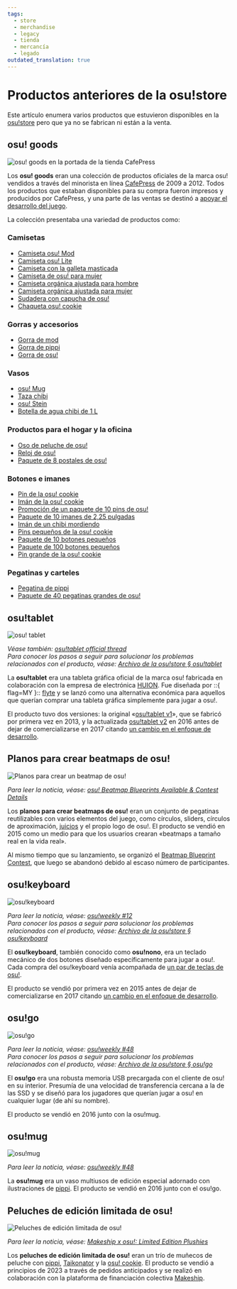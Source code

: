 ```yaml
---
tags:
  - store
  - merchandise
  - legacy
  - tienda
  - mercancía
  - legado
outdated_translation: true
---
```


# Productos anteriores de la osu!store

Este artículo enumera varios productos que estuvieron disponibles en la [osu!store](https://osu.ppy.sh/store/listing) pero que ya no se fabrican ni están a la venta.

## osu! goods

![osu! goods en la portada de la tienda CafePress](img/osu-goods.png)

Los **osu! goods** eran una colección de productos oficiales de la marca osu! vendidos a través del minorista en línea [CafePress](https://en.wikipedia.org/wiki/CafePress) de 2009 a 2012. Todos los productos que estaban disponibles para su compra fueron impresos y producidos por CafePress, y una parte de las ventas se destinó a [apoyar el desarrollo del juego](https://osu.ppy.sh/store/listing).

La colección presentaba una variedad de productos como:

### Camisetas

- [Camiseta osu! Mod](https://web.archive.org/web/20120702093250/http://www.cafepress.com/osume.289786473)
- [Camiseta osu! Lite](https://web.archive.org/web/20120702093250/http://www.cafepress.com/osume.288837174)
- [Camiseta con la galleta masticada](https://web.archive.org/web/20120702093250/http://www.cafepress.com/osume.288838261)
- [Camiseta de osu! para mujer](https://web.archive.org/web/20120702093250/http://www.cafepress.com/osume.288831390)
- [Camiseta orgánica ajustada para hombre](https://web.archive.org/web/20120702093250/http://www.cafepress.com/osume.439576382)
- [Camiseta orgánica ajustada para mujer](https://web.archive.org/web/20120702093250/http://www.cafepress.com/osume.439576381)
- [Sudadera con capucha de osu!](https://web.archive.org/web/20120702093250/http://www.cafepress.com/osume.295758604)
- [Chaqueta osu! cookie](https://web.archive.org/web/20120702093250/http://www.cafepress.com/osume.394638201)

### Gorras y accesorios

- [Gorra de mod](https://web.archive.org/web/20120702093250/http://www.cafepress.com/osume.394644859)
- [Gorra de pippi](https://web.archive.org/web/20120702093250/http://www.cafepress.com/osume.394644101)
- [Gorra de osu!](https://web.archive.org/web/20120702093250/http://www.cafepress.com/osume.394643336)

### Vasos

- [osu! Mug](https://web.archive.org/web/20120702093250/http://www.cafepress.com/osume.288419419)
- [Taza chibi](https://web.archive.org/web/20120702093250/http://www.cafepress.com/osume.288434609)
- [osu! Stein](https://web.archive.org/web/20120702093250/http://www.cafepress.com/osume.288717098)
- [Botella de agua chibi de 1 L](https://web.archive.org/web/20120702093250/http://www.cafepress.com/osume.394641818)

### Productos para el hogar y la oficina

- [Oso de peluche de osu!](https://web.archive.org/web/20120702093250/http://www.cafepress.com/osume.288839612)
- [Reloj de osu!](https://web.archive.org/web/20120702093250/http://www.cafepress.com/osume.288700999)
- [Paquete de 8 postales de osu!](https://web.archive.org/web/20120702093250/http://www.cafepress.com/osume.288843371)

### Botones e imanes

- [Pin de la osu! cookie](https://web.archive.org/web/20120702093250/http://www.cafepress.com/osume.288416528)
- [Imán de la osu! cookie](https://web.archive.org/web/20120702093250/http://www.cafepress.com/osume.288429391)
- [Promoción de un paquete de 10 pins de osu!](https://web.archive.org/web/20120702093250/http://www.cafepress.com/osume.288439599)
- [Paquete de 10 imanes de 2,25 pulgadas](https://web.archive.org/web/20120702093250/http://www.cafepress.com/osume.470631859)
- [Imán de un chibi mordiendo](https://web.archive.org/web/20120702093250/http://www.cafepress.com/osume.394642312)
- [Pins pequeños de la osu! cookie](https://web.archive.org/web/20120702093250/http://www.cafepress.com/osume.288416527)
- [Paquete de 10 botones pequeños](https://web.archive.org/web/20120702093250/http://www.cafepress.com/osume.470631599)
- [Paquete de 100 botones pequeños](https://web.archive.org/web/20120702093250/http://www.cafepress.com/osume.510679895)
- [Pin grande de la osu! cookie](https://web.archive.org/web/20120702093250/http://www.cafepress.com/osume.288429392)

### Pegatinas y carteles

- [Pegatina de pippi](https://web.archive.org/web/20120702093250/http://www.cafepress.com/osume.394644102)
- [Paquete de 40 pegatinas grandes de osu!](https://web.archive.org/web/20120702093250/http://www.cafepress.com/osume.288841446)

## osu!tablet

![osu! tablet](img/osu-tablet.jpg)

*Véase también: [osu!tablet official thread](https://osu.ppy.sh/community/forums/topics/169139)*\
*Para conocer los pasos a seguir para solucionar los problemas relacionados con el producto, véase: [Archivo de la osu!store § osu!tablet](/wiki/Help_centre/Store/Store_archive#osu-tablet)*

La **osu!tablet** era una tableta gráfica oficial de la marca osu! fabricada en colaboración con la empresa de electrónica [HUION](https://www.huion.com/). Fue diseñada por ::{ flag=MY }:: [flyte](https://osu.ppy.sh/users/3103765) y se lanzó como una alternativa económica para aquellos que querían comprar una tableta gráfica simplemente para jugar a osu!.

El producto tuvo dos versiones: la original «[osu!tablet v1](https://www.youtube.com/watch?v=27RkPY5lWBw)», que se fabricó por primera vez en 2013, y la actualizada [osu!tablet v2](/wiki/Guides/Tablet_purchase#osu!store) en 2016 antes de dejar de comercializarse en 2017 citando [un cambio en el enfoque de desarrollo](https://twitter.com/ppy/status/846190076853870592).

## Planos para crear beatmaps de osu!

![Planos para crear un beatmap de osu!](img/osu-beatmap-blueprints.jpg)

*Para leer la noticia, véase: [osu! Beatmap Blueprints Available & Contest Details](https://osu.ppy.sh/home/news/2015-03-20-osu-beatmap-blueprints-available-contest)*

Los **planos para crear beatmaps de osu!** eran un conjunto de pegatinas reutilizables con varios elementos del juego, como círculos, sliders, círculos de aproximación, [juicios](/wiki/Gameplay/Judgement/osu!) y el propio logo de osu!. El producto se vendió en 2015 como un medio para que los usuarios crearan «beatmaps a tamaño real en la vida real».

Al mismo tiempo que su lanzamiento, se organizó el [Beatmap Blueprint Contest](https://osu.ppy.sh/community/forums/topics/312138?n=1), que luego se abandonó debido al escaso número de participantes.

## osu!keyboard

![osu!keyboard](img/osu-keyboard.jpg)

*Para leer la noticia, véase: [osu!weekly #12](https://osu.ppy.sh/home/news/2015-05-30-osuweekly-12)*\
*Para conocer los pasos a seguir para solucionar los problemas relacionados con el producto, véase: [Archivo de la osu!store § osu!keyboard](/wiki/Help_centre/Store/Store_archive#osu!keyboard)*

El **osu!keyboard**, también conocido como **osu!nono**, era un teclado mecánico de dos botones diseñado específicamente para jugar a osu!. Cada compra del osu!keyboard venía acompañada de [un par de teclas de osu!](http://puu.sh/jnEsK/1153c92c10.png).

El producto se vendió por primera vez en 2015 antes de dejar de comercializarse en 2017 citando [un cambio en el enfoque de desarrollo](https://twitter.com/ppy/status/846190076853870592).

## osu!go

![osu!go](img/osu-go.jpg)

*Para leer la noticia, véase: [osu!weekly #48](https://osu.ppy.sh/home/news/2016-02-16-osuweekly-48)*\
*Para conocer los pasos a seguir para solucionar los problemas relacionados con el producto, véase: [Archivo de la osu!store § osu!go](/wiki/Help_centre/Store/Store_archive#osu!go)*

El **osu!go** era una robusta memoria USB precargada con el cliente de osu! en su interior. Presumía de una velocidad de transferencia cercana a la de las SSD y se diseñó para los jugadores que querían jugar a osu! en cualquier lugar (de ahí su nombre).

El producto se vendió en 2016 junto con la osu!mug.

## osu!mug

![osu!mug](img/osu-mug.jpg)

*Para leer la noticia, véase: [osu!weekly #48](https://osu.ppy.sh/home/news/2016-02-16-osuweekly-48)*

La **osu!mug** era un vaso multiusos de edición especial adornado con ilustraciones de [pippi](/wiki/Mascots#pippi). El producto se vendió en 2016 junto con el osu!go.

## Peluches de edición limitada de osu!

![Peluches de edición limitada de osu!](img/osu-limited-edition-plushie.jpg)

*Para leer la noticia, véase: [Makeship x osu!: Limited Edition Plushies](https://osu.ppy.sh/home/news/2022-12-10-makeship-x-osu-plushies)*

Los **peluches de edición limitada de osu!** eran un trío de muñecos de peluche con [pippi](/wiki/Mascots#pippi), [Taikonator](/wiki/Mascots#taikonator) y la [osu! cookie](/wiki/Client/Interface/Cookie). El producto se vendió a principios de 2023 a través de pedidos anticipados y se realizó en colaboración con la plataforma de financiación colectiva [Makeship](https://www.makeship.com/).
